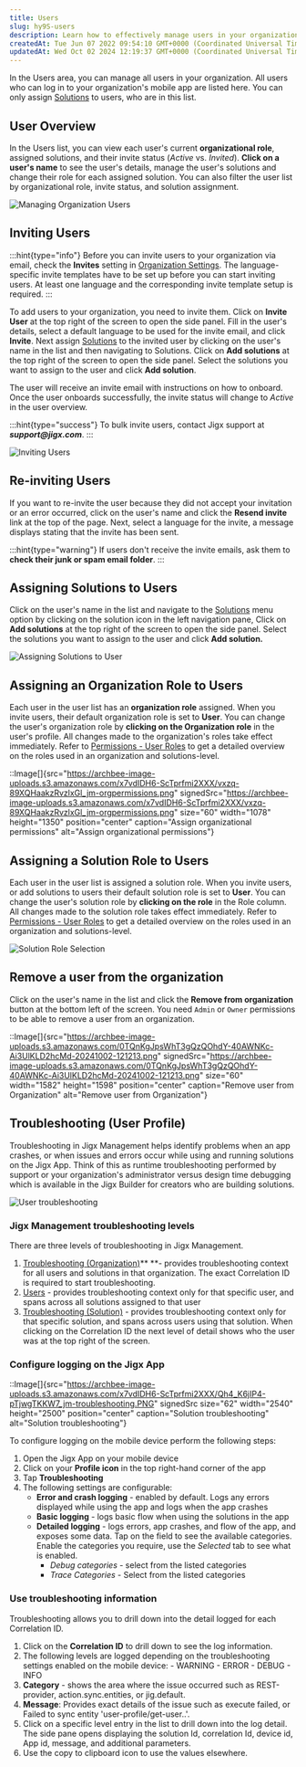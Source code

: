 ```yaml
---
title: Users
slug: hy9S-users
description: Learn how to effectively manage users in your organization's mobile app. Discover how the Users area empowers administrators with insights into users' roles, assigned solutions, and invitation status. Uncover the step-by-step process of inviting users and
createdAt: Tue Jun 07 2022 09:54:10 GMT+0000 (Coordinated Universal Time)
updatedAt: Wed Oct 02 2024 12:19:37 GMT+0000 (Coordinated Universal Time)
---
```


In the Users area, you can manage all users in your organization. All users who can log in to your organization's mobile app are listed here. You can only assign [Solutions](./Solutions.md) to users, who are in this list.

## User Overview

In the Users list, you can view each user's current **organizational role**, assigned solutions, and their invite status (*Active* vs. *Invited*). **Click on a user's name** to see the user's details, manage the user's solutions and change their role for each assigned solution. You can also filter the user list by organizational role, invite status, and solution assignment.

![Managing Organization Users](https://archbee-image-uploads.s3.amazonaws.com/x7vdIDH6-ScTprfmi2XXX/zm2wcN-eFj2av-uyMi4k5_jm-useroverl.png "Managing Organization Users")

## Inviting Users

:::hint{type="info"}
Before you can invite users to your organization via email, check the **Invites** setting in [Organization Settings](<./Organization Settings.md>). The language-specific invite templates have to be set up before you can start inviting users.  At least one language and the corresponding invite template setup is required.
:::

To add users to your organization, you need to invite them. Click on **Invite User** at the top right of the screen to open the side panel. Fill in the user's details, select a default language to be used for the invite email, and click **Invite**. Next assign [Solutions](./Solutions.md) to the invited user by clicking on the user's name in the list and then navigating to Solutions. Click on **Add solutions** at the top right of the screen to open the side panel. Select the solutions you want to assign to the user and click **Add solution**.

The user will receive an invite email with instructions on how to onboard. Once the user onboards successfully, the invite status will change to *Active* in the user overview.

:::hint{type="success"}
To bulk invite users, contact Jigx support at ***support\@jigx.com***.
:::

![Inviting Users](https://archbee-image-uploads.s3.amazonaws.com/x7vdIDH6-ScTprfmi2XXX/6pMhHKezYnYmf0oVPcY8y_jm-invitel.png "Inviting Users")

## Re-inviting Users

If you want to re-invite the user because they did not accept your invitation or an error occurred, click on the user's name and click the **Resend invite** link at the top of the page. Next, select a language for the invite, a message displays stating that the invite has been sent.

:::hint{type="warning"}
If users don't receive the invite emails, ask them to **check their junk or spam email folder**.
:::

## Assigning Solutions to Users

Click on the user's name in the list and navigate to the [Solutions](./Solutions.md) menu option by clicking on the solution icon in the left navigation pane, Click on **Add solutions** at the top right of the screen to open the side panel. Select the solutions you want to assign to the user and click **Add solution.**

![Assigning Solutions to User](https://archbee-image-uploads.s3.amazonaws.com/x7vdIDH6-ScTprfmi2XXX/8IaRwrP9joM9Y0caslPzP_jm-addsolutionl.png "Assigning Solutions to User")

## Assigning an Organization Role to Users

Each user in the user list has an **organization role** assigned. When you invite users, their default organization role is set to **User**. You can change the user's organization role by **clicking on the Organization role** in the user's profile. All changes made to the organization's roles take effect immediately. Refer to [Permissions - User Roles](<./Permissions - User Roles.md>) to get a detailed overview on the roles used in an organization and solutions-level.

::Image[]{src="https://archbee-image-uploads.s3.amazonaws.com/x7vdIDH6-ScTprfmi2XXX/vxzq-89XQHaakzRvzlxGl_jm-orgpermissions.png" signedSrc="https://archbee-image-uploads.s3.amazonaws.com/x7vdIDH6-ScTprfmi2XXX/vxzq-89XQHaakzRvzlxGl_jm-orgpermissions.png" size="60" width="1078" height="1350" position="center" caption="Assign organizational permissions" alt="Assign organizational permissions"}

## Assigning a Solution Role to Users

Each user in the user list is assigned a solution role. When you invite users, or add solutions to users their default solution role is set to **User**. You can change the user's solution role by **clicking on the role** in the Role column. All changes made to the solution role takes effect immediately. Refer to [Permissions - User Roles](<./Permissions - User Roles.md>) to get a detailed overview on the roles used in an organization and solutions-level.

![Solution Role Selection](https://archbee-image-uploads.s3.amazonaws.com/x7vdIDH6-ScTprfmi2XXX/KwfXjb6gOAjdj6BUTjV-t_jmrolesd.png "Solution Role selection")

## Remove a user from the organization

Click on the user's name in the list and click the **Remove from organization** button at the bottom left of the screen. You need `Admin` or `Owner` permissions to be able to remove a user from an organization.

::Image[]{src="https://archbee-image-uploads.s3.amazonaws.com/0TQnKgJpsWhT3gQzQOhdY-40AWNKc-Ai3UlKLD2hcMd-20241002-121213.png" signedSrc="https://archbee-image-uploads.s3.amazonaws.com/0TQnKgJpsWhT3gQzQOhdY-40AWNKc-Ai3UlKLD2hcMd-20241002-121213.png" size="60" width="1582" height="1598" position="center" caption="Remove user from Organization" alt="Remove user from Organization"}

## Troubleshooting (User Profile)

Troubleshooting in Jigx Management helps identify problems when an app crashes, or when issues and errors occur while using and running solutions on the Jigx App. Think of this as runtime troubleshooting performed by support or your organization's administrator versus design time debugging which is available in the Jigx Builder for creators who are building solutions.

![User troubleshooting](https://archbee-image-uploads.s3.amazonaws.com/x7vdIDH6-ScTprfmi2XXX/9Pi6z9t_Jpft9EWgBXgqV_jm-usertroublel.png "User troubleshooting")

### Jigx Management troubleshooting levels

There are three levels of troubleshooting in Jigx Management.

1. [Troubleshooting (Organization)](docId\:pQc4nyhx_9tTLoyDm4MVu)** **- provides troubleshooting context for all users and solutions in that organization. The exact Correlation ID is required to start troubleshooting.
2. [Users](docId\:hy9SNgXQZpRAbe51imv7Q) - provides troubleshooting context only for that specific user, and spans across all solutions assigned to that user
3. [Troubleshooting (Solution)](docId\:tzQJID9go54bvHZap88co) - provides troubleshooting context only for that specific solution, and spans across users using that solution.  When clicking on the Correlation ID the next level of detail shows who the user was at the top right of the screen.

### Configure logging on the Jigx App

::Image[]{src="https://archbee-image-uploads.s3.amazonaws.com/x7vdIDH6-ScTprfmi2XXX/Qh4_K6jIP4-pTjwgTKKW7_jm-troubleshooting.PNG" signedSrc size="62" width="2540" height="2500" position="center" caption="Solution troubleshooting" alt="Solution troubleshooting"}

To configure logging on the mobile device perform the following steps:

1. Open the Jigx App on your mobile device
2. Click on your **Profile icon** in the top right-hand corner of the app
3. Tap **Troubleshooting**
4. The following settings are configurable:
   - **Error and crash logging** - enabled by default. Logs any errors displayed while using the app and logs when the app crashes
   - **Basic logging** - logs basic flow when using the solutions in the app
   - **Detailed logging** - logs errors, app crashes, and flow of the app, and exposes some data. Tap on the field to see the available categories. Enable the categories you require, use the *Selected* tab to see what is enabled.
     - *Debug categories* - select from the listed categories
     - *Trace Categories* - Select from the listed categories

### Use troubleshooting information

Troubleshooting allows you to drill down into the detail logged for each Correlation ID.

1. Click on the **Correlation ID** to drill down to see the log information.
2. The following levels are logged depending on the troubleshooting settings enabled on the mobile device:
   \- WARNING
   \- ERROR
   \- DEBUG
   \- INFO
3. **Category** - shows the area where the issue occurred such as REST-provider, action.sync.entities, or jig.default.
4. **Message**: Provides exact details of the issue such as execute failed, or Failed to sync entity 'user-profile/get-user..'.
5. Click on a specific level entry in the list to drill down into the log detail. The side pane opens displaying the solution Id, correlation Id, device id, App id, message, and additional parameters.
6. Use the copy to clipboard icon to use the values elsewhere.

